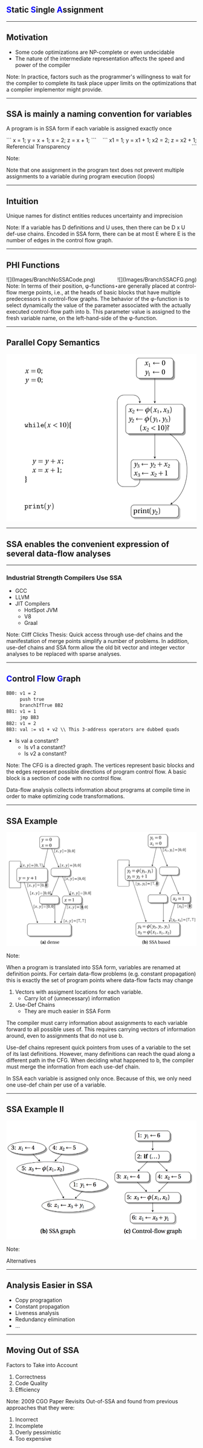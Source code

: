 ## <span style="color:blue">S</span>tatic <span style="color:blue">S</span>ingle <span style="color:blue">A</span>ssignment 

---

## Motivation 

- Some code optimizations are NP-complete or even undecidable <!-- .element: class="fragment" -->
- The nature of the intermediate representation affects the speed and power of the compiler <!-- .element: class="fragment" -->

Note: 
In practice, factors such as the programmer's willingness to wait for the compiler to complete its task place upper limits on the optimizations that a compiler implementor might provide.

---

## SSA is mainly a naming convention for variables

A program is in SSA form if each variable is assigned exactly once <!-- .element: class="fragment" -->

<div style="text-align: left; float: left; width: 50%">
``` 
x = 1;
y = x + 1;
x = 2;
z = x + 1;
```                     
</div> <!-- .element: class="fragment" -->
<div style="text-align: right; float: right; width: 50%">
``` 
x1 = 1;
y = x1 + 1;
x2 = 2;
z = x2 + 1;
```                     
</div>
<!-- .element: class="fragment" -->

Referencial Transparency <!-- .element: class="fragment" -->

Note: 

Note that one assignment in the program text does not prevent multiple assignments to a variable during program execution (loops)

---

## Intuition

Unique names for distinct entities reduces uncertainty and imprecision

Note:
If a variable has D definitions and U uses, then there can be D x U def-use chains. 
Encoded in SSA form, there can be at most E where E is the number of
edges in the control flow graph. 


---

## PHI Functions
<div style="text-align: left; float: left; width: 50%">
![](Images/BranchNoSSACode.png) <!-- .element height="20%" width="40%" style="background:none; border:none; box-shadow:none; "-->
</div>
<div style="text-align: right; float: right; width: 50%">
![](Images/BranchSSACFG.png) <!-- .element height="20%" width="85%" style="background:none; border:none; box-shadow:none;" class="fragment"-->
</div>

Note:
In terms of their position, φ-functions⋆are generally placed at control-flow merge points, i.e., at the heads of basic blocks that have multiple predecessors in control-flow graphs. The behavior of the φ-function is to select dynamically the value of the parameter associated with the actually executed control-flow path into b. This parameter value is assigned to the fresh variable name, on the left-hand-side of the φ-function.

---

## Parallel Copy Semantics

![](Images/ParallelCopy.png) <!-- .element height="20%" width="60%" style="background:none; border:none; box-shadow:none;"-->

---

## SSA enables the convenient expression of several **data-flow analyses**

---

### Industrial Strength Compilers Use SSA 
* GCC
* LLVM
* JIT Compilers
    - HotSpot JVM
    - V8
    - Graal

Note: 
Cliff Clicks Thesis: 
Quick access through use-def chains and the manifestation of merge points simplify a number of
problems. In addition, use-def chains and SSA form allow the old bit vector and integer
vector analyses to be replaced with sparse analyses. 

---

## <span style="color:blue">C</span>ontrol <span style="color:blue">F</span>low <span style="color:blue">G</span>raph

```
BB0: v1 = 2
     push true 
     branchIfTrue BB2 
BB1: v1 = 1
     jmp BB3
BB2: v1 = 2
BB3: val := v1 + v2 \\ This 3-address operators are dubbed quads
```

* Is val a constant? <!-- .element: class="fragment" -->
    - Is v1 a constant? <!-- .element: class="fragment" -->
    - Is v2 a constant? <!-- .element: class="fragment" -->


Note:
The CFG is a directed graph. The vertices represent basic blocks and the edges represent possible directions
of program control flow. A basic block is a section of code with no control flow.

Data-flow analysis collects information about programs at compile time in order to make optimizing code transformations.

---

## SSA Example

![](Images/zeroAnalysis.png) <!-- .element height="20%" width="85%" style="background:none; border:none; box-shadow:none;" -->

Note:

When a program is translated into SSA form, variables are renamed at definition points. For certain data-flow problems (e.g. constant propagation) this is exactly the set of program points where data-flow facts may change

1. Vectors with assigment locations for each variable.
    - Carry lot of (unnecessary) information
2. Use-Def Chains
    - They are much easier in SSA Form

The compiler must carry information about assignments to each variable forward to all possible
uses of. This requires carrying vectors of information around, even to assignments that do not use b.

Use-def chains represent quick pointers from uses of a variable to the set of its last definitions.
However, many definitions can reach the quad along a different path in the CFG. 
When deciding what happened to b, the compiler must merge the information from each use-def chain.

In SSA each variable is assigned only once. Because of this, we only need one use-def chain per use of a variable. 

---

## SSA Example II

![](Images/constantPropagation.png) <!-- .element height="20%" width="85%" style="background:none; border:none; box-shadow:none;" -->

Note:

Alternatives

---

## Analysis Easier in SSA

* Copy progragation
* Constant propagation
* Liveness analysis
* Redundancy elimination
* ...

---

## Moving Out of SSA

Factors to Take into Account

1. Correctness
2. Code Quality
3. Efficiency

Note: 2009 CGO Paper Revisits Out-of-SSA and found from previous approaches that they were:

1. Incorrect
2. Incomplete
3. Overly pessimistic
4. Too expensive